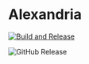 # Alexandria

[![Build and Release](https://github.com/JoshMiles/alexandria/actions/workflows/release.yml/badge.svg)](https://github.com/JoshMiles/alexandria/actions/workflows/release.yml)

![GitHub Release](https://img.shields.io/github/v/release/joshmiles/alexandria)

